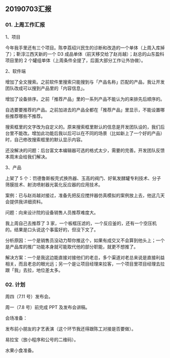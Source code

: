 ## 20190703汇报

### 01. 上周工作汇报

1、项目

今年我手里还有三个项目。陈李荔绍兴民生的诊断和改造的一个单体（上周入库掉了）；靳淳江西天新的一个 D3 成品单体（前天移交给了赵肖越）；赵总的山东盈科项目里的 2 个罐组单体（上周条件全提了，后面大部分工作让外协做）。

2、软件端

增加了全文搜索。之前软件里搜索只能搜到与「产品名称」匹配的产品，我让开发团队改成可以搜到产品里的「内容信息」。

增加了设备排序。之前「推荐产品」里的一系列产品不能认为的来排先后顺序的。

自选要要推荐的产品。之前加进去的产品全都在「推荐产品」里显示，不能设置哪些推荐哪些不推荐。

搜索框里的文字改为自定义的。原来搜索框里默认的信息是开发团队设的，我们后台里不能改。增加此功能后我以后可以在不同的场景（比如新上了一个好的产品）时，自己修改搜索框里的默认显示内容。

还没解决的问题：后台富文本编辑器可选的格式太少，需要的完善。开发团队反馈本周末会给我们解决。

3、产品

上架了 5 个：罚德鲁斯板壳式换热器、玉高的阀门、好氧发酵罐专利技术、分子筛膜技术、射流喷射器光氯化反应器的应用技术。

案例：已与赵肖越对接过，准备先把反应搅拌器仿真模拟的案例放上去，他这几天会提供我详细资料。

问题：向来设计院的设备销售人员推荐难度大。

我上周自己去推荐了 3 家，一个板框压滤的，一个反应釜的，还有一个空压机的。结果是口头说这个事蛮好的，但没下文了。

分析原因：一个是销售员没动力帮你推这个，如果有成交又不会算到他头上；一个是产品库的推广功能本身就可能取代他的部分职能，就更不想推了。

解决方案：一个是我这边能直接对接他们的老总，多个渠道对老总来说是直接利益相关，而且老总的眼光远；另一个是让项目经理来拉客，一个项目里项目经理去拉跟「我」去拉，地位差太多。

### 02. 计划

周四（7.11 号）发布会。

周一（7.8 号）前完成 PPT 及发布会讲稿。

会场准备：

发布前小朋友的才艺表演（这个环节我还得跟陈工对接是否要做）。

易拉宝（放小程序和公号的二维码）。

水果小食准备。